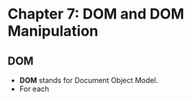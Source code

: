 # Chapter 7: DOM and DOM Manipulation

## DOM
* **DOM** stands for Document Object Model.
* For each 
